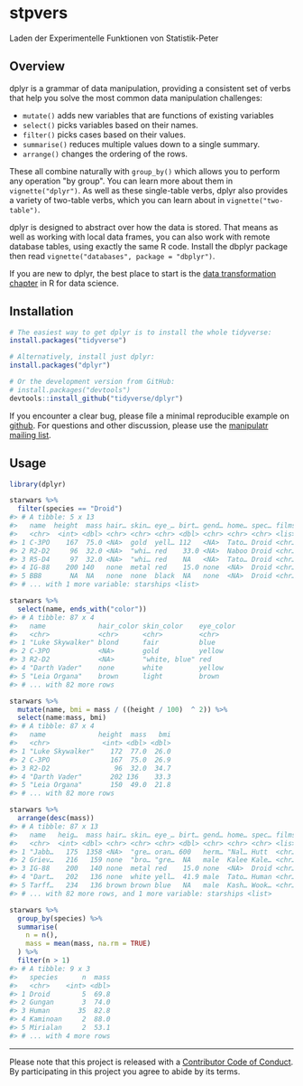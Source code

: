 # stpvers

 

Laden der Experimentelle Funktionen von Statistik-Peter

Overview
--------

dplyr is a grammar of data manipulation, providing a consistent set of verbs that help you solve the most common data manipulation challenges:

-   `mutate()` adds new variables that are functions of existing variables
-   `select()` picks variables based on their names.
-   `filter()` picks cases based on their values.
-   `summarise()` reduces multiple values down to a single summary.
-   `arrange()` changes the ordering of the rows.

These all combine naturally with `group_by()` which allows you to perform any operation "by group". You can learn more about them in `vignette("dplyr")`. As well as these single-table verbs, dplyr also provides a variety of two-table verbs, which you can learn about in `vignette("two-table")`.

dplyr is designed to abstract over how the data is stored. That means as well as working with local data frames, you can also work with remote database tables, using exactly the same R code. Install the dbplyr package then read `vignette("databases", package = "dbplyr")`.

If you are new to dplyr, the best place to start is the [data transformation chapter](http://r4ds.had.co.nz/transform.html) in R for data science.

Installation
------------

``` r
# The easiest way to get dplyr is to install the whole tidyverse:
install.packages("tidyverse")

# Alternatively, install just dplyr:
install.packages("dplyr")

# Or the development version from GitHub:
# install.packages("devtools")
devtools::install_github("tidyverse/dplyr")
```

If you encounter a clear bug, please file a minimal reproducible example on [github](https://github.com/tidyverse/dplyr/issues). For questions and other discussion, please use the [manipulatr mailing list](https://groups.google.com/group/manipulatr).

Usage
-----

``` r
library(dplyr)

starwars %>% 
  filter(species == "Droid")
#> # A tibble: 5 x 13
#>   name  height  mass hair… skin… eye_… birt… gend… home… spec… films vehi…
#>   <chr>  <int> <dbl> <chr> <chr> <chr> <dbl> <chr> <chr> <chr> <lis> <lis>
#> 1 C-3PO    167  75.0 <NA>  gold  yell… 112   <NA>  Tato… Droid <chr… <chr…
#> 2 R2-D2     96  32.0 <NA>  "whi… red    33.0 <NA>  Naboo Droid <chr… <chr…
#> 3 R5-D4     97  32.0 <NA>  "whi… red    NA   <NA>  Tato… Droid <chr… <chr…
#> 4 IG-88    200 140   none  metal red    15.0 none  <NA>  Droid <chr… <chr…
#> 5 BB8       NA  NA   none  none  black  NA   none  <NA>  Droid <chr… <chr…
#> # ... with 1 more variable: starships <list>

starwars %>% 
  select(name, ends_with("color"))
#> # A tibble: 87 x 4
#>   name             hair_color skin_color    eye_color
#>   <chr>            <chr>      <chr>         <chr>    
#> 1 "Luke Skywalker" blond      fair          blue     
#> 2 C-3PO            <NA>       gold          yellow   
#> 3 R2-D2            <NA>       "white, blue" red      
#> 4 "Darth Vader"    none       white         yellow   
#> 5 "Leia Organa"    brown      light         brown    
#> # ... with 82 more rows

starwars %>% 
  mutate(name, bmi = mass / ((height / 100)  ^ 2)) %>%
  select(name:mass, bmi)
#> # A tibble: 87 x 4
#>   name             height  mass   bmi
#>   <chr>             <int> <dbl> <dbl>
#> 1 "Luke Skywalker"    172  77.0  26.0
#> 2 C-3PO               167  75.0  26.9
#> 3 R2-D2                96  32.0  34.7
#> 4 "Darth Vader"       202 136    33.3
#> 5 "Leia Organa"       150  49.0  21.8
#> # ... with 82 more rows

starwars %>% 
  arrange(desc(mass))
#> # A tibble: 87 x 13
#>   name   heig…  mass hair… skin… eye_… birt… gend… home… spec… films vehi…
#>   <chr>  <int> <dbl> <chr> <chr> <chr> <dbl> <chr> <chr> <chr> <lis> <lis>
#> 1 "Jabb…   175  1358 <NA>  "gre… oran… 600   herm… "Nal… Hutt  <chr… <chr…
#> 2 Griev…   216   159 none  "bro… "gre…  NA   male  Kalee Kale… <chr… <chr…
#> 3 IG-88    200   140 none  metal red    15.0 none  <NA>  Droid <chr… <chr…
#> 4 "Dart…   202   136 none  white yell…  41.9 male  Tato… Human <chr… <chr…
#> 5 Tarff…   234   136 brown brown blue   NA   male  Kash… Wook… <chr… <chr…
#> # ... with 82 more rows, and 1 more variable: starships <list>

starwars %>%
  group_by(species) %>%
  summarise(
    n = n(),
    mass = mean(mass, na.rm = TRUE)
  ) %>%
  filter(n > 1)
#> # A tibble: 9 x 3
#>   species      n  mass
#>   <chr>    <int> <dbl>
#> 1 Droid        5  69.8
#> 2 Gungan       3  74.0
#> 3 Human       35  82.8
#> 4 Kaminoan     2  88.0
#> 5 Mirialan     2  53.1
#> # ... with 4 more rows
```
---
Please note that this project is released with a [Contributor Code of Conduct](CONDUCT.md).
By participating in this project you agree to abide by its terms.
